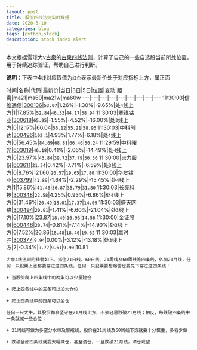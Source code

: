 ```yaml
---
layout: post
title: 股价四线法则实时数据
date: 2020-5-10
categories: blog
tags: [python,stock]
description: stock index alert
---
```



本文根据雪球大v[古泉](https://xueqiu.com/u/7148646888)的[古泉四线法则](https://xueqiu.com/7148646888/130498192)，计算了自己的一些自选股当前所处位置，用于持续追踪验证，帮助自己进行判断。

**说明**：下表中4线对应取值为`红色`表示最新价处于对应指标上方，属正面

时间|名称|代码|最新价|当日|3日|5日|位置|变动|距离|ma21|ma60|ma21w|ma60w
---|---|---|---|---|---|---|---|---
11:30:03|信维通信|[300136](https://xueqiu.com/S/SZ300136)|`53.07`|1.26%|-1.30%|-9.65%|处`4`线上方|1|17.85%|`52.84`|`46.33`|`44.17`|`38.94`
11:30:03|寒锐钴业|[300618](https://xueqiu.com/S/SZ300618)|`65.95`|-1.55%|-4.52%|-16.00%|处`3`线上方|0|12.17%|66.04|`56.12`|`55.21`|`58.96`
11:30:03|中科创达|[300496](https://xueqiu.com/S/SZ300496)|`102.1`|4.93%|1.77%|-6.18%|处`4`线上方|0|56.45%|`84.69`|`68.81`|`66.46`|`50.24`
11:29:59|中科曙光|[603019](https://xueqiu.com/S/SH603019)|`46.18`|0.41%|-2.06%|-14.49%|处`4`线上方|0|23.97%|`43.84`|`39.72`|`37.79`|`30.36`
11:30:00|诺力股份|[603611](https://xueqiu.com/S/SH603611)|`21.54`|0.42%|-7.71%|-6.59%|处`3`线上方|0|8.76%|21.60|`20.57`|`19.65`|`17.80`
11:30:00|华友钴业|[603799](https://xueqiu.com/S/SH603799)|`41.89`|-1.64%|-2.29%|-15.45%|处`4`线上方|1|15.86%|`41.46`|`36.87`|`35.79`|`31.80`
11:30:03|长亮科技|[300348](https://xueqiu.com/S/SZ300348)|`22.58`|4.25%|0.93%|-6.86%|处`4`线上方|0|31.46%|`20.49`|`18.01`|`17.37`|`14.09`
11:30:03|盛天网络|[300494](https://xueqiu.com/S/SZ300494)|`20.91`|-1.41%|-6.60%|-21.04%|处`3`线上方|0|17.10%|23.87|`18.40`|`16.93`|`14.56`
11:30:00|金证股份|[600446](https://xueqiu.com/S/SH600446)|`20.74`|-0.81%|-7.14%|-14.90%|处`3`线上方|0|7.52%|20.86|`18.48`|`18.40`|`19.62`
11:30:03|赢时胜|[300377](https://xueqiu.com/S/SZ300377)|`9.94`|0.00%|-3.12%|-13.18%|处`3`线上方|2|-0.34%|`9.77`|`9.51`|`9.90`|10.81

```
古泉4线法则的精髓如下。抓住21日线、60日线、21周线及60周线等四条线，外加21月线，任何一只股票上涨都要穿过这四条线，任何一只股票要想爆雷也要先下穿过这四条线：

+ 当股价爬上四条线中的两条可以少量建仓

+ 爬上四条线中的三条可以加大仓位

+ 爬上四条线中的四条可以全仓

任何一只大牛，其股价都会坚守在21月线上方，不会轻易跌破21月线；相反，每跌破四条线中一条就减一些仓位：

+ 21周线可做为多空分水岭及警戒线，股价在21周线及60周线下方就要十分慎重，多看少做

+ 跌破全部四条线就要大幅减仓，甚至清仓，一旦跌破21月线，清仓观望
```